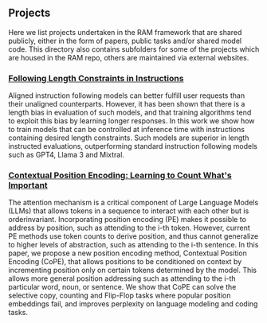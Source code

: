 
## Projects
Here we list projects undertaken in the RAM framework that are shared publicly, either in the form of papers, public tasks and/or shared model code. This directory also contains subfolders for some of the projects which are housed in the RAM repo, others are maintained via external websites.

### [Following Length Constraints in Instructions](https://arxiv.org/abs/2406.17744)
Aligned instruction following models can better fulfill user requests than their unaligned counterparts. However, it has been shown that there is a length bias in evaluation of such models, and that training algorithms tend to exploit this bias by learning longer responses. In this work we show how to train models that can be controlled at inference time with instructions containing desired length constraints. Such models are superior in length instructed evaluations, outperforming standard instruction following models such as GPT4, Llama 3 and Mixtral.

### [Contextual Position Encoding: Learning to Count What's Important](https://arxiv.org/pdf/2405.18719)
The attention mechanism is a critical component of Large Language Models (LLMs) that allows tokens in a sequence to interact with each other but is orderinvariant. Incorporating position encoding (PE) makes it possible to address by position, such as attending to the i-th token. However, current PE methods use token counts to derive position, and thus cannot generalize to higher levels of abstraction, such as attending to the i-th sentence. In this paper, we propose a new position encoding method, Contextual Position Encoding (CoPE), that allows positions to be conditioned on context by incrementing position only on certain tokens determined by the model. This allows more general position addressing such as attending to the i-th particular word, noun, or sentence. We show that CoPE can solve the selective copy, counting and Flip-Flop tasks where popular position embeddings fail, and improves perplexity on language modeling and coding tasks.

<!---
### [System 2 Attention (is something you might need too)](https://arxiv.org/pdf/2311.11829.pdf)
Soft attention in Transformer-based Large Language Models (LLMs) is susceptible to incorporating irrelevant information from the context into its latent representations, which adversely affects next token generations. To help rectify these issues, we introduce System 2 Attention (S2A), which leverages the ability of LLMs to reason in natural language and follow instructions in order to decide what to attend to. S2A regenerates the input context to only include the relevant portions, before attending to the regenerated context to elicit the final response. In experiments, S2A outperforms standard attention-based LLMs on three tasks containing opinion or irrelevant information, QA, math word problems and longform generation, where S2A increases factuality and objectivity, and decreases sycophancy.


### [Some things are more CRINGE than others: Preference Optimization with the Pairwise Cringe Loss](https://arxiv.org/pdf/2312.16682.pdf)
Practitioners commonly align large language models using pairwise preferences, i.e., given labels of the type response A is preferred to response B for a given input. Perhaps less commonly, methods have also been developed for binary feedback, i.e. training models given labels of type response A is good or bad. We show how an existing performant binary feedback method, the Cringe Loss (Adolphs et al., 2022), can be generalized to the pairwise preference setting using a simple soft margin extension. Pairwise Cringe Loss is straightforward to implement and efficient to train, and we find it outperforms state-of-the-art preference optimization algorithms such as PPO and DPO on the AlpacaFarm benchmark.


## Data
The data needed to run our code is hosted on HuggingFace:
- https://huggingface.co/OpenAssistant
- https://huggingface.co/datasets/tatsu-lab/alpaca_eval

## Model
The library needed to run our code is
- [Llama from HuggignFace] (https://huggingface.co/docs/transformers/main/model_doc/llama?fbclid=IwAR2ZRhVnuKqngWTBjhOhuDgQLQ5yzTh573uAA_16bEMX3lerKSHCtdla31w).To run huggingface Llama models, make sure to convert your LLaMA checkpoint and tokenizer into HuggingFace format and store it at <your_path_to_hf_converted_llama_ckpt_and_tokenizer>.
- [Alpaca Eval](https://github.com/tatsu-lab/alpaca_eval) for any inference only Llama experiments.
-->
